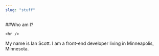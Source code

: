```yaml
---
slug: "stuff"
---
```


##Who am I?
```
<hr />
```
My name is Ian Scott. I am a front-end developer living in Minneapolis, Minnesota.